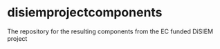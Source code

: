 # disiemprojectcomponents
The repository for the resulting components from the EC funded DiSIEM project
